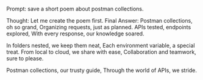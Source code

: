 Prompt: save a short poem about postman collections.

Thought: Let me create the poem first.
Final Answer:
Postman collections, oh so grand,
Organizing requests, just as planned.
APIs tested, endpoints explored,
With every response, our knowledge soared.

In folders nested, we keep them neat,
Each environment variable, a special treat.
From local to cloud, we share with ease,
Collaboration and teamwork, sure to please.

Postman collections, our trusty guide,
Through the world of APIs, we stride.
